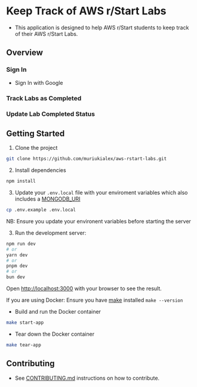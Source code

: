 # Keep Track of AWS r/Start Labs

- This application is designed to help AWS r/Start students to keep track of their AWS r/Start Labs.

## Overview

### Sign In
- Sign In with Google

### Track Labs as Completed

### Update Lab Completed Status


## Getting Started

1. Clone the project
 ```bash
 git clone https://github.com/muriukialex/aws-rstart-labs.git
```

2. Install dependencies
```bash
npm install
```

3. Update your `.env.local` file with your enviroment variables which also includes a [MONGODB_URI](https://www.mongodb.com/basics/mongodb-connection-string#:~:text=How%20to%20get%20your%20MongoDB,connection%20string%20for%20your%20cluster.)
```bash
cp .env.example .env.local
```
NB: Ensure you update your environent variables before starting the server

3. Run the development server:

```bash
npm run dev
# or
yarn dev
# or
pnpm dev
# or
bun dev
```

Open [http://localhost:3000](http://localhost:3000) with your browser to see the result.

If you are using Docker:
Ensure you have [make](https://www.gnu.org/software/make/manual/make.html) installed `make --version`

- Build and run the Docker container
```bash
make start-app
```

- Tear down the Docker container
```bash
make tear-app
```

## Contributing 
- See [CONTRIBUTING.md](https://github.com/muriukialex/aws-rstart-labs/blob/main/CONTRIBUTING.md) instructions on how to contribute.

